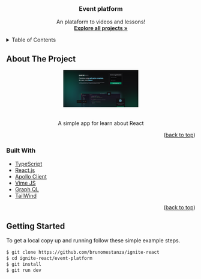 <div id="top"></div>

<br />
<div align="center">
  <h3 align="center">Event platform</h3>

  <p align="center">
    An plataform to videos and lessons!
    <br />
    <a href="https://github.com/brunomestanza/ignite-react"><strong>Explore all projects »</strong></a>
  </p>
</div>

<details>
  <summary>Table of Contents</summary>
  <ol>
    <li>
      <a href="#about-the-project">About The Project</a>
      <ul>
        <li><a href="#built-with">Built With</a></li>
      </ul>
    </li>
    <li><a href="#getting-started">Getting Started</a></li>
  </ol>
</details>

## About The Project
<div align="center">
  <img src="assets/project-screenshot.png" alt="Event Platform Screen Shot" width="200"/>
</div>
<br/>
<p align="center">A simple app for learn about React<p>
<p align="right">(<a href="#top">back to top</a>)</p>

### Built With

* [TypeScript](https://www.typescriptlang.org/)
* [React.js](https://reactjs.org/)
* [Apollo Client](https://www.apollographql.com/docs/react/)
* [Vime JS](https://vimejs.com/)
* [Graph QL](https://graphql.org/)
* [TailWind](https://tailwindcss.com/)

<p align="right">(<a href="#top">back to top</a>)</p>

## Getting Started

To get a local copy up and running follow these simple example steps.

```
$ git clone https://github.com/brunomestanza/ignite-react
$ cd ignite-react/event-platform
$ git install
$ git run dev
```
